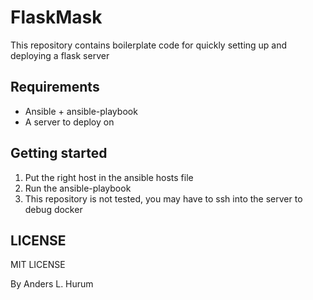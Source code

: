 # FlaskMask

This repository contains boilerplate code for quickly setting up and deploying a flask server

## Requirements
- Ansible + ansible-playbook
- A server to deploy on

## Getting started
1. Put the right host in the ansible hosts file
2. Run the ansible-playbook
3. This repository is not tested, you may have to ssh into the server to debug docker

## LICENSE
MIT LICENSE

By Anders L. Hurum
